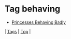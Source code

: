 <!--
title: Tag behaving
date: 2020-06-28T15:26:59.764Z
tags:
-->
# Tag behaving

 * [Princesses Behaving Badly](92895738832.md)

| [Tags](tags.md) | [Top](index.md) |
